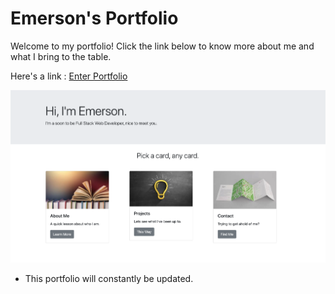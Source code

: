 # Emerson's Portfolio

Welcome to my portfolio! Click the link below to know more about me and what I bring to the table.

Here's a link : [Enter Portfolio](https://e-albert.github.io/EAlbert-portfolio/)

![Screenshot of Website](assets/images/websitesscreenshot.png)
* This portfolio will constantly be updated.

